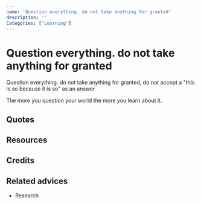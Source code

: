 ```yaml
---
name: 'Question everything. do not take anything for granted'
description: ''
Categories: ['Learning']
---
```

# Question everything. do not take anything for granted

Question everything. do not take anything for granted, do not accept a "this is so because it is so" as an answer


The more you question your world the more you learn about it.
## Quotes

## Resources

## Credits

## Related advices

- Research
